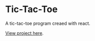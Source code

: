 # Tic-Tac-Toe

A tic-tac-toe program creaed with react.

[View project here](https://tictactoe-34b061.netlify.app/).
